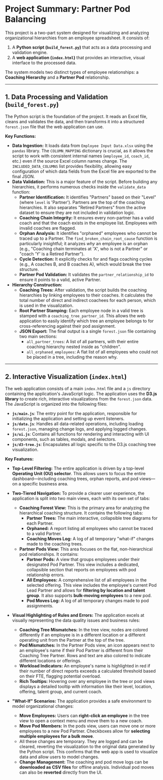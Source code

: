 # Project Summary: Partner Pod Balancing

This project is a two-part system designed for visualizing and analyzing organizational hierarchies from an employee spreadsheet. It consists of:

1.  A **Python script (`build_forest.py`)** that acts as a data processing and validation engine.
2.  A **web application (`index.html`)** that provides an interactive, visual interface to the processed data.

The system models two distinct types of employee relationships: a **Coaching Hierarchy** and a **Partner Pod** relationship.

---

## 1. Data Processing and Validation (`build_forest.py`)

The Python script is the foundation of the project. It reads an Excel file, cleans and validates the data, and then transforms it into a structured `forest.json` file that the web application can use.

**Key Functions:**

*   **Data Ingestion:** It loads data from `Employee Input Data.xlsx` using the `pandas` library. The `COLUMN_MAPPING` dictionary is crucial, as it allows the script to work with consistent internal names (`employee_id`, `coach_id`, etc.) even if the source Excel column names change. The `INCLUDED_DATA_COLUMNS` list provides flexibility, allowing easy configuration of which data fields from the Excel file are exported to the final JSON.
*   **Data Validation:** This is a major feature of the script. Before building any hierarchies, it performs numerous checks inside the `validate_data` function:
    *   **Partner Identification:** It identifies "Partners" based on their "Level" (where `level` is 'Partner'). Partners are the top of the coaching hierarchies. It also separates "Retired Partners" from the active dataset to ensure they are not included in validation logic.
    *   **Coaching Chain Integrity:** It ensures every non-partner has a valid coach and that the coach exists in the employee list. Employees with invalid coaches are flagged.
    *   **Orphan Analysis:** It identifies "orphaned" employees who cannot be traced up to a Partner. The `find_broken_chain_root_cause` function is particularly insightful; it analyzes *why* an employee is an orphan (e.g., "Coaching chain terminates at 'X', who is not a Partner" or "coach 'Y' is a Retired Partner").
    *   **Cycle Detection:** It explicitly checks for and flags coaching cycles (e.g., A coaches B, and B coaches A), which would break the tree structure.
    *   **Partner Pod Validation:** It validates the `partner_relationship_id` to ensure it points to a valid, active Partner.
*   **Hierarchy Construction:**
    *   **Coaching Trees:** After validation, the script builds the coaching hierarchies by linking employees to their coaches. It calculates the total number of direct and indirect coachees for each person, which is used in the visualization.
    *   **Root Partner Stamping:** Each employee node in a valid tree is stamped with a `coaching_tree_partner_id`. This allows the web application to easily identify which tree an employee belongs to for cross-referencing against their pod assignment.
    *   **JSON Export:** The final output is a single `forest.json` file containing two main sections:
        *   `all_partner_trees`: A list of all partners, with their entire coaching hierarchy nested inside as "children".
        *   `all_orphaned_employees`: A flat list of all employees who could not be placed in a tree, including the reason why.

---

## 2. Interactive Visualization (`index.html`)

The web application consists of a main `index.html` file and a `js` directory containing the application's JavaScript logic. The application uses the **D3.js library** to create rich, interactive visualizations from the `forest.json` data. The JavaScript is organized into the following files:

*   **`js/main.js`**: The entry point for the application, responsible for initializing the application and setting up event listeners.
*   **`js/data.js`**: Handles all data-related operations, including loading `forest.json`, managing change logs, and applying logged changes.
*   **`js/ui.js`**: Contains all functions for rendering and interacting with UI components, such as tables, modals, and selectors.
*   **`js/d3-tree.js`**: Encapsulates all logic specific to the D3.js coaching tree visualization.

**Key Features:**

*   **Top-Level Filtering:** The entire application is driven by a top-level **Operating Unit (OU) selector**. This allows users to focus the entire dashboard—including coaching trees, orphan reports, and pod views—on a specific business area.

*   **Two-Tiered Navigation:** To provide a clearer user experience, the application is split into two main views, each with its own set of tabs:
    *   **Coaching Forest View:** This is the primary area for analyzing the hierarchical coaching structure. It contains the following tabs:
        *   **Partner Trees:** The main interactive, collapsible tree diagrams for each Partner.
        *   **Orphaned:** A report listing all employees who cannot be traced to a valid Partner.
        *   **Coaching Moves Log:** A log of all temporary "what-if" changes made to the coaching trees.
    *   **Partner Pods View:** This area focuses on the flat, non-hierarchical pod relationships. It contains:
        *   **Partner Pods:** A view that groups employees under their designated Pod Partner. This view includes a dedicated, collapsible section that reports on employees with pod relationship errors.
        *   **All Employees:** A comprehensive list of all employees in the selected offering. This view includes the employee's current Pod Lead Partner and allows for **filtering by location and talent group**. It also supports **bulk-moving employees** to a new pod.
        *   **Pod Moves Log:** A log of all temporary changes made to pod assignments.

*   **Visual Highlighting of Rules and Errors:** The application excels at visually representing the data quality issues and business rules:
    *   **Coaching Tree Mismatches:** In the tree view, nodes are colored differently if an employee is in a different location or a different operating unit from the Partner at the top of the tree.
    *   **Pod Mismatches:** In the Partner Pods view, an icon appears next to an employee's name if their Pod Partner is different from their Coaching Tree Partner. Rows and text are also colored to indicate different locations or offerings.
    *   **Workload Indicators:** An employee's name is highlighted in red if their number of direct reports exceeds a calculated threshold based on their FTE, flagging potential overload.
    *   **Rich Tooltips:** Hovering over any employee in the tree or pod views displays a detailed tooltip with information like their level, location, offering, talent group, and current coach.

*   **"What-If" Scenarios:** The application provides a safe environment to model organizational changes:
    *   **Move Employees:** Users can **right-click an employee** in the tree view to open a context menu and move them to a new coach.
    *   **Move Pod Members:** In the pods view, users can move one or more employees to a new Pod Partner. Checkboxes allow for **selecting multiple employees for a bulk move**.
    *   All these changes are temporary. They are logged and can be cleared, reverting the visualization to the original data generated by the Python script. This confirms that the web app is used to visualize data and allow users to model changes.
    *   **Change Management:** The coaching and pod move logs can be **downloaded as CSV files** for offline analysis. Individual pod moves can also be **reverted** directly from the UI.
